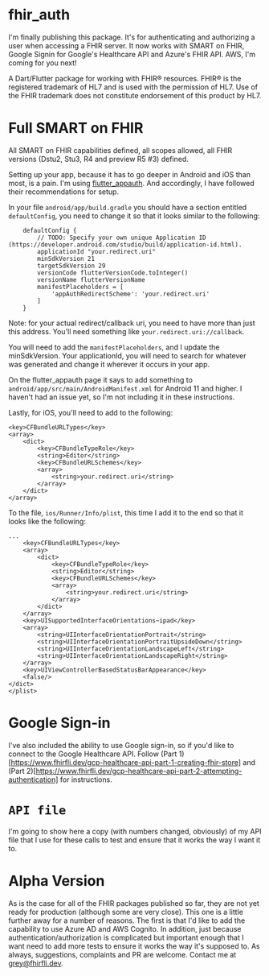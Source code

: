 # fhir_auth

I'm finally publishing this package. It's for authenticating and authorizing a user when accessing a FHIR server. It now works with SMART on FHIR, Google Signin for Google's Healthcare API and Azure's FHIR API. AWS, I'm coming for you next!

A Dart/Flutter package for working with FHIR® resources. FHIR® is the registered trademark of HL7 and is used with the permission of HL7. Use of the FHIR trademark does not constitute endorsement of this product by HL7. 

# Full SMART on FHIR 

All SMART on FHIR capabilities defined, all scopes allowed, all FHIR versions (Dstu2, Stu3, R4 and preview R5 #3) defined.

Setting up your app, because it has to go deeper in Android and iOS than most, is a pain. I'm using [flutter_appauth](https://pub.dev/packages/flutter_appauth). And accordingly, I have followed their recommendations for setup.

In your file ```android/app/build.gradle``` you should have a section entitled ```defaultConfig```, you need to change it so that it looks similar to the following:

```
    defaultConfig {
        // TODO: Specify your own unique Application ID (https://developer.android.com/studio/build/application-id.html).
        applicationId "your.redirect.uri"
        minSdkVersion 21
        targetSdkVersion 29
        versionCode flutterVersionCode.toInteger()
        versionName flutterVersionName
        manifestPlaceholders = [
            'appAuthRedirectScheme': 'your.redirect.uri'
        ]
    }
```

Note: for your actual redirect/callback uri, you need to have more than just this address. You'll need something like ```your.redirect.uri://callback```.

You will need to add the ```manifestPlaceholders```, and I update the minSdkVersion. Your applicationId, you will need to search for whatever was generated and change it wherever it occurs in your app.

On the flutter_appauth page it says to add something to ```android/app/src/main/AndroidManifest.xml``` for Android 11 and higher. I haven't had an issue yet, so I'm not including it in these instructions.

Lastly, for iOS, you'll need to add to the following:
```
<key>CFBundleURLTypes</key>
<array>
    <dict>
        <key>CFBundleTypeRole</key>
        <string>Editor</string>
        <key>CFBundleURLSchemes</key>
        <array>
            <string>your.redirect.uri</string>
        </array>
    </dict>
</array>
```

To the file, ```ios/Runner/Info/plist```, this time I add it to the end so that it looks like the following:
```
...
	<key>CFBundleURLTypes</key>
	<array>
		<dict>
			<key>CFBundleTypeRole</key>
			<string>Editor</string>
			<key>CFBundleURLSchemes</key>
			<array>
				<string>your.redirect.uri</string>
			</array>
		</dict>
	</array>
	<key>UISupportedInterfaceOrientations~ipad</key>
	<array>
		<string>UIInterfaceOrientationPortrait</string>
		<string>UIInterfaceOrientationPortraitUpsideDown</string>
		<string>UIInterfaceOrientationLandscapeLeft</string>
		<string>UIInterfaceOrientationLandscapeRight</string>
	</array>
	<key>UIViewControllerBasedStatusBarAppearance</key>
	<false/>
</dict>
</plist>
```


# Google Sign-in

I've also included the ability to use Google sign-in, so if you'd like to connect to the Google Healthcare API. Follow (Part 1)[https://www.fhirfli.dev/gcp-healthcare-api-part-1-creating-fhir-store] and (Part 2)[https://www.fhirfli.dev/gcp-healthcare-api-part-2-attempting-authentication] for instructions.

# ```API file```

I'm going to show here a copy (with numbers changed, obviously) of my API file that I use for these calls to test and ensure that it works the way I want it to.

# Alpha Version

As is the case for all of the FHIR packages published so far, they are not yet ready for production (although some are very close). This one is a little further away for a number of reasons. The first is that I'd like to add the capability to use Azure AD and AWS Cognito. In addition, just because authentication/authorization is complicated but important enough that I want need to add more tests to ensure it works the way it's supposed to. As always, suggestions, complaints and PR are welcome. Contact me at grey@fhirfli.dev.
